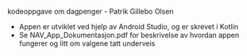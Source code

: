 kodeoppgave om dagpenger - Patrik Gillebo Olsen
- Appen er utviklet ved hjelp av Android Studio, og er skrevet i Kotlin
- Se NAV_App_Dokumentasjon.pdf for beskrivelse av hvordan appen fungerer og litt om valgene tatt underveis
